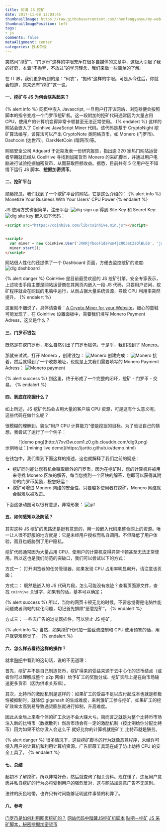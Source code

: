 ```yaml
---
title: 何谓 JS 挖矿
date: 2017-11-08 12:03:45
thumbnailImage: https://raw.githubusercontent.com/chenfengyanyu/my-web-accumulation/master/images/dig0.png
thumbnailImagePosition: left
tags: 
- js
comments: false
metaAlignment: center
categories: 技术杂谈
---
```

突然间“挖矿”，“门罗币”这样的字眼充斥在很多自媒体的文章中，这极大引起了我的好奇，本着“不抛弃，不放过”的学习理念，我们来做一些简单的了解。
<!-- more -->
在 IT 界，我们更多听到的是：“码农”，“搬砖”这样的字眼。可是从今往后，你就会知道，原来还有“挖矿”这一说。

#### 一、挖矿与 JS 为何会联系起来？
{% alert info %}
网页中嵌入 Javascript, 一旦用户打开该网站，浏览器便会按照脚本的指令变成一个门罗币挖矿机。这一段附加的挖矿代码通常因为大量占用 CPU，使用户的计算机变得异常卡顿甚至无法正常使用。
{% endalert %}
这样的网站会嵌入了 Coinhive JavaScript Miner 代码。该代码是基于 CryptoNight 挖矿算法编写，该算法可以产出 CryptoNote 类网络货币，如 Monero (门罗币)、Dashcoin (达世币)，DarkNetCoin (暗网币)等。

网络安全公司 Adguard 于近期发表一份研究报告，指出逾 220 家热门网站运营者早期就已经从 CoelHive 寻找到加密货币 Monero 的采矿脚本，并通过用户电脑进行试验挖掘加密货币，从而获取巨额收益。据悉，目前共有 5 亿用户在不知情下运行 JS 脚本、**挖掘加密货币**。

#### 二、挖矿平台
顺藤摸瓜，我们找到了一个挖矿平台的网站，它是这么介绍的：
{% alert info %}
Monetize Your Business With Your Users' CPU Power
{% endalert %}

JS 使用方式也很简单，注册平台:
![dig sign up](http://7xvi3w.com1.z0.glb.clouddn.com/dig4.png-blog)
得到 Site Key 和 Secret Key:
![dig site key](http://7xvi3w.com1.z0.glb.clouddn.com/dig2.png-blog)
嵌入如下代码：
```html
<script src="https://coinhive.com/lib/coinhive.min.js"></script>


<script>
  var miner = new CoinHive.User('JXKRjYbooF1daPun4jz8O3eC3zQlBL6b', 'jartto');
  miner.start();
</script>
```
网站很人性化的还提供了一个 Dashboard 页面，方便去监控挖矿的进度:
![dig dashboard](http://7xvi3w.com1.z0.glb.clouddn.com/dig3.png-blog)

{% alert danger %}
CoinHive 是目前最受欢迎的 JS 挖矿引擎。安全专家表示，上述攻击手段主要是网站运营商在其网页内嵌入一段 JS 代码，只要用户访问，挖矿程序就会在网民的电脑中运行，从而占据大量系统资源，导致 CPU 利用率突然提升。
{% endalert %}

这里就不细说了，具体请查看：[A Crypto Miner for your Website](https://coinhive.com)。细心的童鞋可能发现了，在 CoinHive 设置面板中，需要我们填写 Monero Payment Adress，这又是什么？

#### 三、门罗币钱包
既然是在挖门罗币，那么自然引出了门罗币钱包。于是乎，我们找到了 [Monero](https://getmonero.org/downloads/)。

那就来试试，打开 Monero ，创建钱包：
![Monero](http://7xvi3w.com1.z0.glb.clouddn.com/dig5.png-blog)
创建完成：
![Monero](http://7xvi3w.com1.z0.glb.clouddn.com/dig6.png-blog)
接着，然后就得到了一个收款地址，也就是上文我们需要填写的 Monero Payment Adress：
![Monero payment](http://7xvi3w.com1.z0.glb.clouddn.com/dig7.png-blog)

{% alert success %}
到这里，终于形成了一个完整的闭环，挖矿 - 门罗币 - 交易。
{% endalert %}

#### 四、到底在挖掘什么？
如上所述，JS 挖矿代码会占用大量的客户端 CPU 资源，可是这有什么意义呢，这些代码在做什么呢？

很模糊的理解到，貌似“用户 CPU 计算能力”便是挖掘的目标。为了验证自己的猜想，我尝试了运行了一个例子：
<center>![demo png](http://7xvi3w.com1.z0.glb.clouddn.com/dig9.png)</center>
示例地址：[mining live demo](https://jartto.github.io/demo.html)

在钱包中，我们看到下面这样的描述，这也就解释了我们之前的疑惑：
- 挖矿同时能让您有机会赚取额外的门罗币，因为在挖矿时，您的计算机将被用来寻找 Monero 区块的解答，每当您找到一个区块的解答，您即可以获得其附带的门罗币奖励，祝您好运！
- 挖矿可增进 Monero 网络的安全性，只要越多使用者在挖矿，Monero 网络就会越难以被攻击。

下面这张动图可以很有意思，非常形象：
![gif](http://7xvi3w.com1.z0.glb.clouddn.com/dig8.gif-blog)

#### 五、如何感知以及防范？
其实这种 JS 挖矿的思路还是挺有意思的，用一段嵌入代码来整合网上的资源。唯一让人很不舒服的地方就是：它是未经用户授权而私自调用。不但降低了用户体验，而且也威胁到了用户隐私。

挖矿代码通常因为大量占用 CPU，使用户的计算机变得异常卡顿甚至无法正常使用。所以这也是我们防范的突破口，我们可以尝试以下的方式：

方式一：
打开浏览器的任务管理器，如果发现 CPU 占用率明显飙升，请注意该页面；

方式二：
既然是嵌入的 JS 代码片段，怎么可能没有痕迹？查看页面源文件，查找 `coinhive` 关键字，如果有的话，基本可以确定；

{% alert success %}
所以，当你的网页卡顿无比的时候，不要总觉得是电脑性能问题或者网站的优化问题，切记首先排除“恶意挖矿”。
{% endalert %}

方式三：
一些去广告的浏览器插件，可以禁止 JS 挖矿。

{% alert info %}
当然，如果挖矿代码加一些截流控制和 CPU 使用预警的话，用户就更难察觉了。
{% endalert %}

#### 六、怎么样去看待这样的操作？
就拿[贴吧](http://tieba.baidu.com/p/2404500396)中看到的这句话，说的不无道理：

首先，挖矿并不是自己制造货币，挖矿得来的受益来源于去中心化的货币结点（或者你可以理解成整个 p2p 网络）给予矿工的奖励分成、挖矿实际上是在向市场输送更多货币（因为供求关系嘛）。

其次，比特币的激励机制是这样的：如果矿工的受益不足以应付起成本也就是积极性被抑制时，就降低 gigahash 的生成难度，来刺激矿工参与挖矿，如果矿工的挖矿效率太高到易导致通货膨胀就进行抑制，升高难度。

因此从全局上来看个体的矿工永远不会大赚大亏。简而言之就是为整个比特币市场注入新的比特币（数据散列）然后市场会有一定的激励机制（按比例给你分配比特币）因为如果不给你没人会这么干 就好比你的计算机就是矿工 比特币就是酬劳。

{% alert danger %}
很多情况下，这些挖矿脚本的行为就像恶意程序，未经许可侵入用户的计算机和利用计算机资源。广告屏蔽工具现在成了防止劫持 CPU 的安全工具了。
{% endalert %}

#### 七、总结
起初不了解挖矿，所以非常好奇，然后就查询了相关资料。现在懂了，违反用户意愿并私自挖矿的行为必将受到用户的强烈反对，这与网站加恶意广告不无区别。

法律的灰色地带，也许只有时间能够证明这件事情的利弊了。

#### 八、参考
[门罗币是如何利用网页挖矿的？](http://liujinkai.com/2017/10/28/js-miner/?hmsr=toutiao.io&utm_medium=toutiao.io&utm_source=toutiao.io)
[网站代码中暗藏JS挖矿机脚本](http://www.freebuf.com/articles/web/149107.html)
[贴吧－挖矿](http://tieba.baidu.com/p/2404500396)
[JS 采矿脚本，秘密挖掘加密货币](http://www.safedog.cn/news.html?id=2240)
